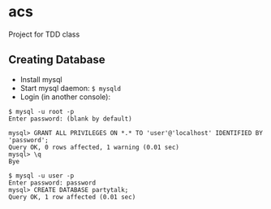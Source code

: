 # acs

Project for TDD class

## Creating Database

- Install mysql
- Start mysql daemon: `$ mysqld`
- Login (in another console): 
```
$ mysql -u root -p
Enter password: (blank by default)
```
 
```
mysql> GRANT ALL PRIVILEGES ON *.* TO 'user'@'localhost' IDENTIFIED BY 'password';
Query OK, 0 rows affected, 1 warning (0.01 sec)
mysql> \q
Bye
```

```
$ mysql -u user -p
Enter password: password
mysql> CREATE DATABASE partytalk;
Query OK, 1 row affected (0.01 sec)
```